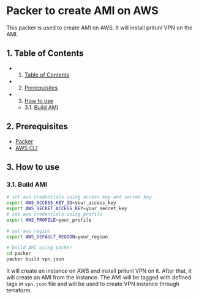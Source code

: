 # Packer to create AMI on AWS

This packer is used to create AMI on AWS. It will install pritunl VPN on the AMI.

##  1. <a name='TableofContents'></a>Table of Contents
<!-- vscode-markdown-toc -->
* 1. [Table of Contents](#TableofContents)
* 2. [Prerequisites](#Prerequisites)
* 3. [How to use](#Howtouse)
	* 3.1. [Build AMI](#BuildAMI)

<!-- vscode-markdown-toc-config
	numbering=true
	autoSave=true
	/vscode-markdown-toc-config -->
<!-- /vscode-markdown-toc -->

##  2. <a name='Prerequisites'></a>Prerequisites

- [Packer](https://www.packer.io/downloads)
- [AWS CLI](https://docs.aws.amazon.com/cli/latest/userguide/install-cliv2.html)

##  3. <a name='Howtouse'></a>How to use

###  3.1. <a name='BuildAMI'></a>Build AMI


```bash
# set aws credentials using access key and secret key
export AWS_ACCESS_KEY_ID=your_access_key
export AWS_SECRET_ACCESS_KEY=your_secret_key
# set aws credentials using profile
export AWS_PROFILE=your_profile

# set aws region
export AWS_DEFAULT_REGION=your_region

# build AMI using packer
cd packer
packer build vpn.json
```

It will create an instance on AWS and install pritunl VPN on it. After that, it will create an AMI from the instance. The AMI will be tagged with defined tags in `vpn.json` file and will be used to create VPN instance through terraform.